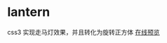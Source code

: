 # lantern
css3 实现走马灯效果，并且转化为旋转正方体
<a href="https://renleiabc.github.io/lantern/" target="_blank">在线预览</a>